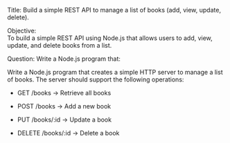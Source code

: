 
Title: Build a simple REST API to manage a list of books (add, view, update, delete).

Objective:  
To build a simple REST API using Node.js that allows users to add, view, update, and delete books from a list.

Question: Write a Node.js program that:

Write a Node.js program that creates a simple HTTP server to manage a list of books. The server should support the following operations:

-   GET /books → Retrieve all books
    
-   POST /books → Add a new book
    
-   PUT /books/:id → Update a book
    
-   DELETE /books/:id → Delete a book